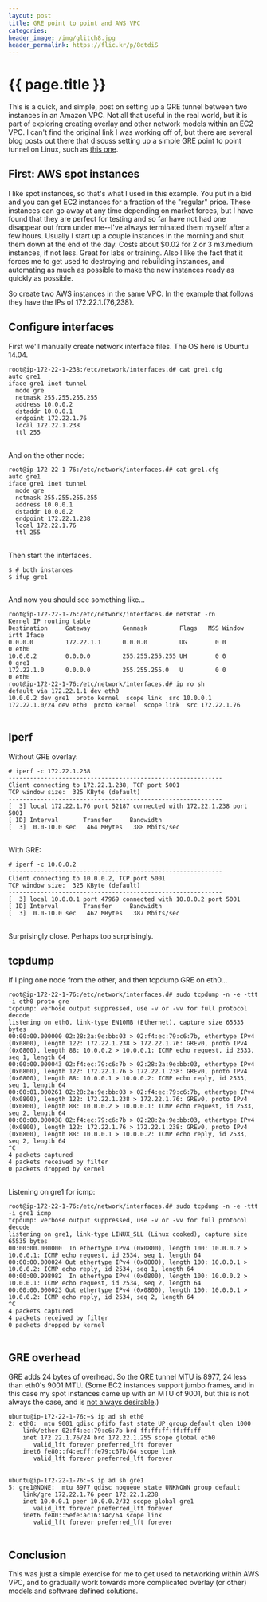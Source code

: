 ```yaml
---
layout: post
title: GRE point to point and AWS VPC
categories:
header_image: /img/glitch8.jpg
header_permalink: https://flic.kr/p/8dtdiS 
---
```


# {{ page.title }}

This is a quick, and simple, post on setting up a GRE tunnel between two instances in an Amazon VPC. Not all that useful in the real world, but it is part of exploring creating overlay and other network models within an EC2 VPC. I can't find the original link I was working off of, but there are several blog posts out there that discuss setting up a simple GRE point to point tunnel on Linux, such as [this one](http://ask.xmodulo.com/create-gre-tunnel-linux.html).


## First: AWS spot instances

I like spot instances, so that's what I used in this example. You put in a bid and you can get EC2 instances for a fraction of the "regular" price. These instances can go away at any time depending on market forces, but I have found that they are perfect for testing and so far have not had one disappear out from under me--I've always terminated them myself after a few hours. Usually I start up a couple instances in the morning and shut them down at the end of the day. Costs about $0.02 for 2 or 3 m3.medium instances, if not less. Great for labs or training. Also I like the fact that it forces me to get used to destroying and rebuilding instances, and automating as much as possible to make the new instances ready as quickly as possible.

So create two AWS instances in the same VPC. In the example that follows they have the IPs of 172.22.1.{76,238}.

## Configure interfaces

First we'll manually create network interface files. The OS here is Ubuntu 14.04.

<pre>
<code>root@ip-172-22-1-238:/etc/network/interfaces.d# cat gre1.cfg 
auto gre1
iface gre1 inet tunnel
  mode gre
  netmask 255.255.255.255
  address 10.0.0.2
  dstaddr 10.0.0.1
  endpoint 172.22.1.76
  local 172.22.1.238 
  ttl 255
</code>
</pre>

And on the other node:

<pre>
<code>root@ip-172-22-1-76:/etc/network/interfaces.d# cat gre1.cfg 
auto gre1
iface gre1 inet tunnel
  mode gre
  netmask 255.255.255.255
  address 10.0.0.1
  dstaddr 10.0.0.2
  endpoint 172.22.1.238
  local 172.22.1.76 
  ttl 255
</code>
</pre>

Then start the interfaces.

<pre>
<code>$ # both instances
$ ifup gre1
</code>
</pre>

And now you should see something like...

<pre>
<code>root@ip-172-22-1-76:/etc/network/interfaces.d# netstat -rn
Kernel IP routing table
Destination     Gateway         Genmask         Flags   MSS Window  irtt Iface
0.0.0.0         172.22.1.1      0.0.0.0         UG        0 0          0 eth0
10.0.0.2        0.0.0.0         255.255.255.255 UH        0 0          0 gre1
172.22.1.0      0.0.0.0         255.255.255.0   U         0 0          0 eth0
root@ip-172-22-1-76:/etc/network/interfaces.d# ip ro sh
default via 172.22.1.1 dev eth0 
10.0.0.2 dev gre1  proto kernel  scope link  src 10.0.0.1 
172.22.1.0/24 dev eth0  proto kernel  scope link  src 172.22.1.76 
</code>
</pre>

## Iperf

Without GRE overlay:

<pre>
<code># iperf -c 172.22.1.238
------------------------------------------------------------
Client connecting to 172.22.1.238, TCP port 5001
TCP window size:  325 KByte (default)
------------------------------------------------------------
[  3] local 172.22.1.76 port 52187 connected with 172.22.1.238 port 5001
[ ID] Interval       Transfer     Bandwidth
[  3]  0.0-10.0 sec   464 MBytes   388 Mbits/sec
</code>
</pre>

With GRE:

<pre>
<code># iperf -c 10.0.0.2
------------------------------------------------------------
Client connecting to 10.0.0.2, TCP port 5001
TCP window size:  325 KByte (default)
------------------------------------------------------------
[  3] local 10.0.0.1 port 47969 connected with 10.0.0.2 port 5001
[ ID] Interval       Transfer     Bandwidth
[  3]  0.0-10.0 sec   462 MBytes   387 Mbits/sec
</code>
</pre>

Surprisingly close. Perhaps too surprisingly.

## tcpdump

If I ping one node from the other, and then tcpdump GRE on eth0...

<pre>
<code>root@ip-172-22-1-76:/etc/network/interfaces.d# sudo tcpdump -n -e -ttt -i eth0 proto gre
tcpdump: verbose output suppressed, use -v or -vv for full protocol decode
listening on eth0, link-type EN10MB (Ethernet), capture size 65535 bytes
00:00:00.000000 02:28:2a:9e:bb:03 > 02:f4:ec:79:c6:7b, ethertype IPv4 (0x0800), length 122: 172.22.1.238 > 172.22.1.76: GREv0, proto IPv4 (0x0800), length 88: 10.0.0.2 > 10.0.0.1: ICMP echo request, id 2533, seq 1, length 64
00:00:00.000043 02:f4:ec:79:c6:7b > 02:28:2a:9e:bb:03, ethertype IPv4 (0x0800), length 122: 172.22.1.76 > 172.22.1.238: GREv0, proto IPv4 (0x0800), length 88: 10.0.0.1 > 10.0.0.2: ICMP echo reply, id 2533, seq 1, length 64
00:00:01.000261 02:28:2a:9e:bb:03 > 02:f4:ec:79:c6:7b, ethertype IPv4 (0x0800), length 122: 172.22.1.238 > 172.22.1.76: GREv0, proto IPv4 (0x0800), length 88: 10.0.0.2 > 10.0.0.1: ICMP echo request, id 2533, seq 2, length 64
00:00:00.000038 02:f4:ec:79:c6:7b > 02:28:2a:9e:bb:03, ethertype IPv4 (0x0800), length 122: 172.22.1.76 > 172.22.1.238: GREv0, proto IPv4 (0x0800), length 88: 10.0.0.1 > 10.0.0.2: ICMP echo reply, id 2533, seq 2, length 64
^C
4 packets captured
4 packets received by filter
0 packets dropped by kernel
</code>
</pre>

Listening on gre1 for icmp:

<pre>
<code>root@ip-172-22-1-76:/etc/network/interfaces.d# sudo tcpdump -n -e -ttt -i gre1 icmp
tcpdump: verbose output suppressed, use -v or -vv for full protocol decode
listening on gre1, link-type LINUX_SLL (Linux cooked), capture size 65535 bytes
00:00:00.000000  In ethertype IPv4 (0x0800), length 100: 10.0.0.2 > 10.0.0.1: ICMP echo request, id 2534, seq 1, length 64
00:00:00.000024 Out ethertype IPv4 (0x0800), length 100: 10.0.0.1 > 10.0.0.2: ICMP echo reply, id 2534, seq 1, length 64
00:00:00.998982  In ethertype IPv4 (0x0800), length 100: 10.0.0.2 > 10.0.0.1: ICMP echo request, id 2534, seq 2, length 64
00:00:00.000023 Out ethertype IPv4 (0x0800), length 100: 10.0.0.1 > 10.0.0.2: ICMP echo reply, id 2534, seq 2, length 64
^C
4 packets captured
4 packets received by filter
0 packets dropped by kernel
</code>
</pre>

## GRE overhead

GRE adds 24 bytes of overhead. So the GRE tunnel MTU is 8977, 24 less than eth0's 9001 MTU. (Some EC2 instances support jumbo frames, and in this case my spot instances came up with an MTU of 9001, but this is not always the case, and is [not always desirable](http://docs.aws.amazon.com/AWSEC2/latest/UserGuide/network_mtu.html).)

<pre>
<code>ubuntu@ip-172-22-1-76:~$ ip ad sh eth0
2: eth0: <BROADCAST,MULTICAST,UP,LOWER_UP> mtu 9001 qdisc pfifo_fast state UP group default qlen 1000
    link/ether 02:f4:ec:79:c6:7b brd ff:ff:ff:ff:ff:ff
    inet 172.22.1.76/24 brd 172.22.1.255 scope global eth0
       valid_lft forever preferred_lft forever
    inet6 fe80::f4:ecff:fe79:c67b/64 scope link 
       valid_lft forever preferred_lft forever
</code>
</pre>

<pre>
<code>ubuntu@ip-172-22-1-76:~$ ip ad sh gre1
5: gre1@NONE: <POINTOPOINT,NOARP,UP,LOWER_UP> mtu 8977 qdisc noqueue state UNKNOWN group default 
    link/gre 172.22.1.76 peer 172.22.1.238
    inet 10.0.0.1 peer 10.0.0.2/32 scope global gre1
       valid_lft forever preferred_lft forever
    inet6 fe80::5efe:ac16:14c/64 scope link 
       valid_lft forever preferred_lft forever
</code>
</pre>

## Conclusion

This was just a simple exercise for me to get used to networking within AWS VPC, and to gradually work towards more complicated overlay (or other) models and software defined solutions.
